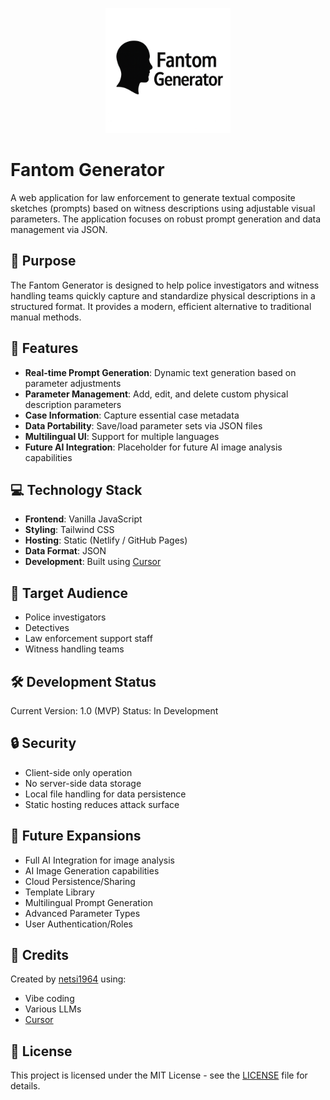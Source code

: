 <p align="center">
  <img src="assets/fantom-generator.png" alt="Fantom Generator Logo" width="200">
</p>

# Fantom Generator

A web application for law enforcement to generate textual composite sketches (prompts) based on witness descriptions using adjustable visual parameters. The application focuses on robust prompt generation and data management via JSON.

## 🎯 Purpose

The Fantom Generator is designed to help police investigators and witness handling teams quickly capture and standardize physical descriptions in a structured format. It provides a modern, efficient alternative to traditional manual methods.

## 🚀 Features

- **Real-time Prompt Generation**: Dynamic text generation based on parameter adjustments
- **Parameter Management**: Add, edit, and delete custom physical description parameters
- **Case Information**: Capture essential case metadata
- **Data Portability**: Save/load parameter sets via JSON files
- **Multilingual UI**: Support for multiple languages
- **Future AI Integration**: Placeholder for future AI image analysis capabilities

## 💻 Technology Stack

- **Frontend**: Vanilla JavaScript
- **Styling**: Tailwind CSS
- **Hosting**: Static (Netlify / GitHub Pages)
- **Data Format**: JSON
- **Development**: Built using [Cursor](https://cursor.sh/)

## 🎨 Target Audience

- Police investigators
- Detectives
- Law enforcement support staff
- Witness handling teams

## 🛠️ Development Status

Current Version: 1.0 (MVP)
Status: In Development

## 🔒 Security

- Client-side only operation
- No server-side data storage
- Local file handling for data persistence
- Static hosting reduces attack surface

## 🌟 Future Expansions

- Full AI Integration for image analysis
- AI Image Generation capabilities
- Cloud Persistence/Sharing
- Template Library
- Multilingual Prompt Generation
- Advanced Parameter Types
- User Authentication/Roles

## 👥 Credits

Created by [netsi1964](https://x.com/netsi1964) using:
- Vibe coding
- Various LLMs
- [Cursor](https://cursor.sh/)

## 📄 License

This project is licensed under the MIT License - see the [LICENSE](LICENSE) file for details. 